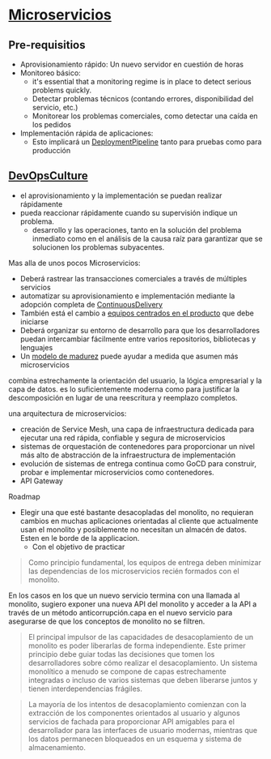 # [Microservicios](https://martinfowler.com/microservices/)

## Pre-requisitios

- Aprovisionamiento rápido: Un nuevo servidor en cuestión de horas
- Monitoreo básico:
  - it's essential that a monitoring regime is in place to detect serious problems quickly.
  - Detectar problemas técnicos (contando errores, disponibilidad del servicio, etc.)
  - Monitorear los problemas comerciales, como detectar una caída en los pedidos
- Implementación rápida de aplicaciones:
  - Esto implicará un [DeploymentPipeline](https://martinfowler.com/bliki/DeploymentPipeline.html) tanto para pruebas como para producción

## [DevOpsCulture](https://martinfowler.com/bliki/DevOpsCulture.html)

- el aprovisionamiento y la implementación se puedan realizar rápidamente
- pueda reaccionar rápidamente cuando su supervisión indique un problema.
  - desarrollo y las operaciones, tanto en la solución del problema inmediato como en el análisis de la causa raíz para garantizar que se solucionen los problemas subyacentes.

Mas alla de unos pocos Microservicios:

- Deberá rastrear las transacciones comerciales a través de múltiples servicios
- automatizar su aprovisionamiento e implementación mediante la adopción completa de [ContinuousDelivery](https://martinfowler.com/bliki/ContinuousDelivery.html)
- También está el cambio a [equipos centrados en el producto](https://martinfowler.com/articles/microservices.html#OrganizedAroundBusinessCapabilities) que debe iniciarse
- Deberá organizar su entorno de desarrollo para que los desarrolladores puedan intercambiar fácilmente entre varios repositorios, bibliotecas y lenguajes
- Un [modelo de madurez](https://martinfowler.com/bliki/MaturityModel.html) puede ayudar a medida que asumen más microservicios

combina estrechamente la orientación del usuario, la lógica empresarial y la capa de datos.
es lo suficientemente moderna como para justificar la descomposición en lugar de una reescritura y reemplazo completos.

una arquitectura de microservicios:

- creación de Service Mesh, una capa de infraestructura dedicada para ejecutar una red rápida, confiable y segura de microservicios
- sistemas de orquestación de contenedores para proporcionar un nivel más alto de abstracción de la infraestructura de implementación
- evolución de sistemas de entrega continua como GoCD para construir, probar e implementar microservicios como contenedores.
- API Gateway

Roadmap

- Elegir una que esté bastante desacopladas del monolito, no requieran cambios en muchas aplicaciones orientadas al cliente que actualmente usan el monolito y posiblemente no necesitan un almacén de datos. Esten en le borde de la applicacion.
  - Con el objetivo de practicar

> Como principio fundamental, los equipos de entrega deben minimizar las dependencias de los microservicios recién formados con el monolito.

En los casos en los que un nuevo servicio termina con una llamada al monolito, sugiero exponer una nueva API del monolito y acceder a la API a través de un método anticorrupción.capa en el nuevo servicio para asegurarse de que los conceptos de monolito no se filtren.

> El principal impulsor de las capacidades de desacoplamiento de un monolito es poder liberarlas de forma independiente. Este primer principio debe guiar todas las decisiones que tomen los desarrolladores sobre cómo realizar el desacoplamiento. Un sistema monolítico a menudo se compone de capas estrechamente integradas o incluso de varios sistemas que deben liberarse juntos y tienen interdependencias frágiles.

> La mayoría de los intentos de desacoplamiento comienzan con la extracción de los componentes orientados al usuario y algunos servicios de fachada para proporcionar API amigables para el desarrollador para las interfaces de usuario modernas, mientras que los datos permanecen bloqueados en un esquema y sistema de almacenamiento.
